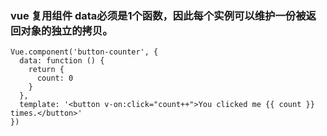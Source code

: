 ### vue 复用组件 data必须是1个函数，因此每个实例可以维护一份被返回对象的独立的拷贝。
```
Vue.component('button-counter', {
  data: function () {
    return {
      count: 0
    }
  },
  template: '<button v-on:click="count++">You clicked me {{ count }} times.</button>'
})
```
